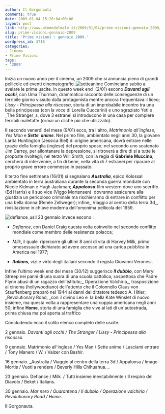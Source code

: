 ```yaml
---
author: Il Gorgonauta
comments: true
date: 2009-01-04 15:26:04+00:00
layout: post
link: http://www.atomodelmale.it/2009/01/04/prime-visioni-gennaio-2009/
slug: prime-visioni-gennaio-2009
title: 'Prime visioni : gennaio 2009.'
wordpress_id: 3718
categories:
- Cinema
- Prime Visioni
tags:
- '2009'
---
```


Inizia un nuovo anno per il cinema, un 2009 che si annuncia pieno di grandi pellicole ed eventi cinematografici.![setteanime](http://www.atomodelmale.it/wp-content/uploads/2009/01/setteanime.jpg) Cominciano subito a svelare le prime uscite. In questo week end  (2/01) escono **_Davanti agli occhi_**, con Uma Thurman, drammatico racconto delle conseguenze di un terribile giorno vissuto dalla protagonista mentre ancora frequentava il liceo; _Lissy - Principessa alla riscossa_, storia di un improbabile incontro tra una bella principessa (con la voce di Lorella Cuccarini) e uno sgraziato Yeti e _The Stranger_s, dove 3 estranei si introducono in una casa per compiere terribili malefatte (ormai un clichè più che utilizzato).

Il secondo venerdì del mese (9/01) ecco, tra l'altro, _Matrimonio all'inglese_, _Yes Man_ e **_Sette  anime_**. Nel primo film, ambientato negli anni 30, la giovane Larita Huntington (Jessica Biel) di origine americana, dovrà entrare nelle grazie della famiglia (inglese) del proprio sposo; nel secondo uno scatenato Jim Carrey, per allontanare la depressione, si ritroverà a dire di si a tutte le proposte rivoltegli; nel terzo Will Smith, con la regia di **Gabriele Muccino**, cercherà di intervenire, a fin di bene, nella vita di 7 estranei per riparare al proprio grave errore commesso in passato.

<!-- more -->


Il terzo fine settimana (16/01) si segnalano _**Australia**_, epico Kolossal ambientato in terra australiana durante la seconda guerra mondiale con Nicole Kidman e Hugh Jackman; **_Appaloosa_** film western dove uno sceriffo (Ed Harris) e il suo vice (Viggo Mortensen)  dovranno assicurare alla giustizia un pericoloso criminale ma rischieranno di entrare in conflitto per una bella donna (Renée Zellweger); infine_ Viaggio al centro della terra 3d_, rivisitazione in chiave moderna dell'omonima pellicola del 1959.

![defiance_us](http://www.atomodelmale.it/wp-content/uploads/2009/01/defiance_us.jpg)Il 23 gennaio invece escono :



	
  * _Defiance_, con Daniel Craig questa volta coinvolto nel secondo conflitto mondiale come membro delle resistenza polacca;

	
  * _Milk_, il quale  ripercorre gli ultimi 8 anni di vita di Harvey Milk, primo omosessuale dichiarato ad avere accesso ad una carica pubblica in America nel 1977;

	
  * _**Italians**_, vizi e virtù degli italiani secondo il regista Giovanni Veronesi.


Infine l'ultimo week end del mese (30/12) suggerisco **_Il dubbio_**, con Meryl Streep nei panni di una suora di una scuola cattolica, sospettosa che Padre Flynn abusi di un ragazzo dell'istituto;_ Operazione Valchiria_, trasposizione al cinema (hollywoodiano) dell'attento che il Colonnello Claus von Stauffenberg preparò nel 1944 ai danni del dittatore tedesco A. Hitler; _Revolutionary Road, _con il divino Leo e  la bella Kate Winslet di nuovo insieme, ma questa volta a rappresentare una coppia americana negli anni 50; infine **Home**, storia di una famiglia che vive ai lati di un'autostrada, prima chiusa ma poi aperta al traffico


Concludendo ecco il solito elenco completo delle uscite.




2 gennaio. _Davanti agli occhi / The Stranger / Lissy - Principessa alla riscossa._




9 gennaio. Matrimonio all'inglese / Yes Man / Sette anime / Lasciami entrare / Tony Manero / W. / Valzer con Bashir.





16 gennaio. _Australia / Viaggio al centro della terra 3d / Appaloosa / Imago Mortis / Vuoti a rendere / Beverly Hills Chihuahua.
_


23 gennaio. Defiance / Milk  / Tutti insieme inevitabilmente / Il respiro del Diavolo / Beket / Italians.




30 gennaio. _Mar nero / Quarantena / Il dubbio / Operazione valchiria / Revolutionary Road _/_ Home_.



Il Gorgonauta.
